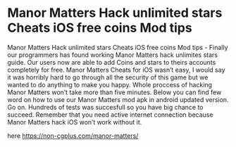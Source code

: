 # Manor Matters Hack unlimited stars Cheats iOS free coins Mod tips

Manor Matters Hack unlimited stars Cheats iOS free coins Mod tips - Finally our programmers has found working Manor Matters hack unlimites stars guide. Our users now are able to add Coins and stars to theirs accounts completely for free. Manor Matters Cheats for iOS wasn’t easy, I would say it was horribly hard to go through all the security of this game but we wanted to do anything to make you happy. Whole proccess of hacking Manor Matters won’t take more than five minutes.  Below you can find few word on how to use our Manor Matters mod apk in android updated version. Go on. Hundreds of tests was succesfull so you have big chance to succeed. Remember that you need active internet connection because Manor Matters hack iOS won’t work without it.

here https://non-cgplus.com/manor-matters/
